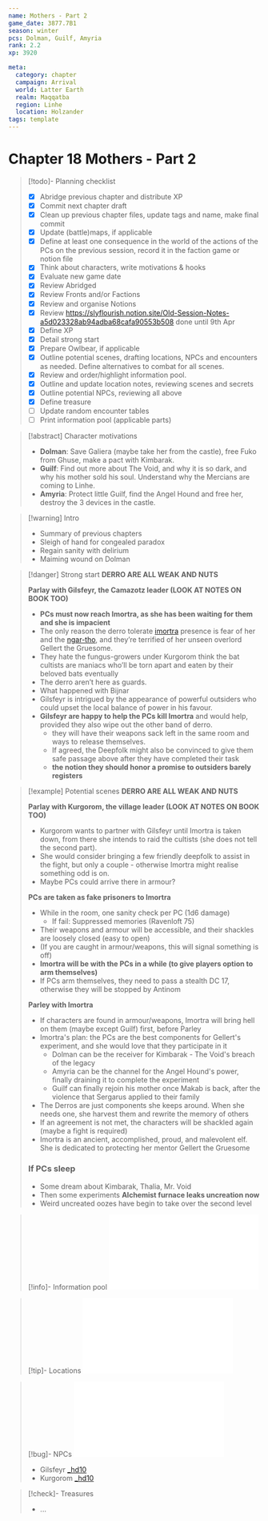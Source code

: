 ```yaml
---
name: Mothers - Part 2
game_date: 3877.7B1
season: winter
pcs: Dolman, Guilf, Amyria
rank: 2.2
xp: 3920

meta:
  category: chapter
  campaign: Arrival
  world: Latter Earth
  realm: Maqqatba
  region: Linhe
  location: Holzander
tags: template
---
```

# Chapter 18 Mothers - Part 2

> [!todo]- Planning checklist
> - [x] Abridge previous chapter and distribute XP
> - [x] Commit next chapter draft
> - [x] Clean up previous chapter files, update tags and name, make final commit
> - [x] Update (battle)maps, if applicable
> - [x] Define at least one consequence in the world of the actions of the PCs on the previous session, record it in the faction game or notion file
> - [x] Think about characters, write motivations & hooks
> - [x] Evaluate new game date
> - [x] Review Abridged
> - [x] Review Fronts and/or Factions 
> - [x] Review and organise Notions
> - [x] Review https://slyflourish.notion.site/Old-Session-Notes-a5d023328ab94adba68cafa90553b508 done until 9th Apr
> - [x] Define XP
> - [x] Detail strong start
> - [x] Prepare Owlbear, if applicable
> - [x] Outline potential scenes, drafting locations, NPCs and encounters as needed. Define alternatives to combat for all scenes.
> - [x] Review and order/highlight information pool.
> - [x] Outline and update location notes, reviewing scenes and secrets
> - [x] Outline potential NPCs, reviewing all above
> - [x] Define treasure
> - [ ] Update random encounter tables
> - [ ] Print information pool (applicable parts)

> [!abstract] Character motivations
> - **Dolman**: Save Galiera (maybe take her from the castle), free Fuko from Ghuse, make a pact with Kimbarak.
> - **Guilf**: Find out more about The Void, and why it is so dark, and why his mother sold his soul. Understand why the Mercians are coming to Linhe.
> - **Amyria**: Protect little Guilf, find the Angel Hound and free her, destroy the 3 devices in the castle.

> [!warning] Intro
> - Summary of previous chapters
> - Sleigh of hand for congealed paradox
> - Regain sanity with delirium 
> - Maiming wound on Dolman 

> [!danger] Strong start
> **DERRO ARE ALL WEAK AND NUTS**
> 
> **Parlay with Gilsfeyr, the Camazotz leader (LOOK AT NOTES ON BOOK TOO)**
> - **PCs must now reach Imortra, as she has been waiting for them and she is impacient**
> - The only reason the derro tolerate [imortra](arrival/npcs/imortra.md) presence is fear of her and the [ngar-tho](_gm/npcCodex/statblocks/ngar-tho.md), and they’re terrified of her unseen overlord Gellert the Gruesome.
> - They hate the fungus-growers under Kurgorom think the bat cultists are maniacs who’ll be torn apart and eaten by their beloved bats eventually
> - The derro aren’t here as guards.
> - What happened with Bijnar
> - Gilsfeyr is intrigued by the appearance of powerful outsiders who could upset the local balance of power in his favour.
> - **Gilsfeyr are happy to help the PCs kill Imortra** and would help, provided they also wipe out the other band of derro.
> 	- they will have their weapons sack left in the same room and ways to release themselves.
> 	- If agreed, the Deepfolk might also be convinced to give them safe passage above after they have completed their task
> 	- **the notion they should honor a promise to outsiders barely registers**

> [!example] Potential scenes
> **DERRO ARE ALL WEAK AND NUTS**
> 
> **Parlay with Kurgorom, the village leader (LOOK AT NOTES ON BOOK TOO)**
> - Kurgorom wants to partner with Gilsfeyr until Imortra is taken down, from there she intends to raid the cultists (she does not tell the second part).
> - She would consider bringing a few friendly deepfolk to assist in the fight, but only a couple - otherwise Imortra might realise something odd is on.
> - Maybe PCs could arrive there in armour?
> 
> **PCs are taken as fake prisoners to Imortra**
> - While in the room, one sanity check per PC (1d6 damage)
> 	- If fail: Suppressed memories (Ravenloft 75)
> - Their weapons and armour will be accessible, and their shackles are loosely closed (easy to open)
> - (If you are caught in armour/weapons, this will signal something is off)
> - **Imortra will be with the PCs in a while (to give players option to arm themselves)**
> - If PCs arm themselves, they need to pass a stealth DC 17, otherwise they will be stopped by Antinom
> 
> **Parley with Imortra**
> - If characters are found in armour/weapons, Imortra will bring hell on them (maybe except Guilf) first, before Parley
> - Imortra's plan: the PCs are the best components for Gellert's experiment, and she would love that they participate in it
> 	- Dolman can be the receiver for Kimbarak - The Void's breach of the legacy
> 	- Amyria can be the channel for the Angel Hound's power, finally draining it to complete the experiment
> 	- Guilf can finally rejoin his mother once Makab is back, after the violence that Sergarus applied to their family
> - The Derros are just components she keeps around. When she needs one, she harvest them and rewrite the memory of others
> - If an agreement is not met, the characters will be shackled again (maybe a fight is required)
> - Imortra is an ancient, accomplished, proud, and malevolent elf. She is dedicated to protecting her mentor Gellert the Gruesome
> 
> ### If PCs sleep
> - Some dream about Kimbarak, Thalia, Mr. Void
> - Then some experiments 
> **Alchemist furnace leaks uncreation now**
> - Weird uncreated oozes have begin to take over the second level

> [!info]- Information pool
> ![Information Pool](arrival/_informationPool.md)

> [!tip]- Locations
> ![Castle of Holzander Level 4](arrival/locations/holzanderCastleL4.md#Castle%20of%20Holzander%20Level%204)

> [!bug]- NPCs
> ![imortra](arrival/npcs/imortra.md)
> 
> - Gilsfeyr [_hd10](_gm/npcCodex/statblocks/_hd10.md)
> - Kurgorom [_hd10](_gm/npcCodex/statblocks/_hd10.md)

> [!check]- Treasures
> - ...
